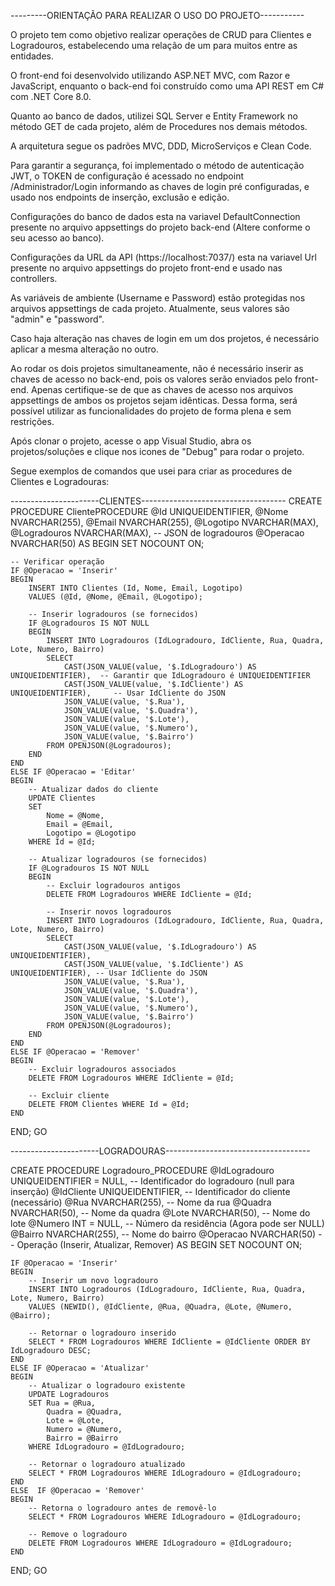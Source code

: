 ---------ORIENTAÇÃO PARA REALIZAR O USO DO PROJETO-----------

O projeto tem como objetivo realizar operações de CRUD para Clientes e Logradouros, estabelecendo uma relação de um para muitos entre as entidades.

O front-end foi desenvolvido utilizando ASP.NET MVC, com Razor e JavaScript, enquanto o back-end foi construído como uma API REST em C# com .NET Core 8.0.

Quanto ao banco de dados, utilizei SQL Server e Entity Framework no método GET de cada projeto, além de Procedures nos demais métodos.

A arquitetura segue os padrões MVC, DDD, MicroServiços e Clean Code.

Para garantir a segurança, foi implementado o método de autenticação JWT, o TOKEN de configuração é acessado no endpoint /Administrador/Login informando as chaves de login pré configuradas, e usado nos endpoints de inserção, exclusão e edição.

Configurações do banco de dados esta na variavel DefaultConnection presente no arquivo appsettings do projeto back-end (Altere conforme o seu acesso ao banco).

Configurações da URL da API (https://localhost:7037/) esta na variavel Url presente no arquivo appsettings do projeto front-end e usado nas controllers.

As variáveis de ambiente (Username e Password) estão protegidas nos arquivos appsettings de cada projeto. Atualmente, seus valores são "admin" e "password".

Caso haja alteração nas chaves de login em um dos projetos, é necessário aplicar a mesma alteração no outro.

Ao rodar os dois projetos simultaneamente, não é necessário inserir as chaves de acesso no back-end, pois os valores serão enviados pelo front-end. Apenas certifique-se de que as chaves de acesso nos arquivos appsettings de ambos os projetos sejam idênticas. Dessa forma, será possível utilizar as funcionalidades do projeto de forma plena e sem restrições.

Após clonar o projeto, acesse o app Visual Studio, abra os projetos/soluções e clique nos icones de "Debug" para rodar o projeto.

Segue exemplos de comandos que usei para criar as procedures de Clientes e Logradouras:

----------------------CLIENTES------------------------------------
CREATE PROCEDURE ClientePROCEDURE
    @Id UNIQUEIDENTIFIER,
    @Nome NVARCHAR(255),
    @Email NVARCHAR(255),
    @Logotipo NVARCHAR(MAX),
    @Logradouros NVARCHAR(MAX), -- JSON de logradouros
    @Operacao NVARCHAR(50)
AS
BEGIN
    SET NOCOUNT ON;

    -- Verificar operação
    IF @Operacao = 'Inserir'
    BEGIN
        INSERT INTO Clientes (Id, Nome, Email, Logotipo)
        VALUES (@Id, @Nome, @Email, @Logotipo);

        -- Inserir logradouros (se fornecidos)
        IF @Logradouros IS NOT NULL
        BEGIN
            INSERT INTO Logradouros (IdLogradouro, IdCliente, Rua, Quadra, Lote, Numero, Bairro)
            SELECT 
                CAST(JSON_VALUE(value, '$.IdLogradouro') AS UNIQUEIDENTIFIER),  -- Garantir que IdLogradouro é UNIQUEIDENTIFIER
                CAST(JSON_VALUE(value, '$.IdCliente') AS UNIQUEIDENTIFIER),     -- Usar IdCliente do JSON
                JSON_VALUE(value, '$.Rua'),
                JSON_VALUE(value, '$.Quadra'),
                JSON_VALUE(value, '$.Lote'),
                JSON_VALUE(value, '$.Numero'),
                JSON_VALUE(value, '$.Bairro')
            FROM OPENJSON(@Logradouros);
        END
    END
    ELSE IF @Operacao = 'Editar'
    BEGIN
        -- Atualizar dados do cliente
        UPDATE Clientes
        SET 
            Nome = @Nome,
            Email = @Email,
            Logotipo = @Logotipo
        WHERE Id = @Id;

        -- Atualizar logradouros (se fornecidos)
        IF @Logradouros IS NOT NULL
        BEGIN
            -- Excluir logradouros antigos
            DELETE FROM Logradouros WHERE IdCliente = @Id;

            -- Inserir novos logradouros
            INSERT INTO Logradouros (IdLogradouro, IdCliente, Rua, Quadra, Lote, Numero, Bairro)
            SELECT 
                CAST(JSON_VALUE(value, '$.IdLogradouro') AS UNIQUEIDENTIFIER),
                CAST(JSON_VALUE(value, '$.IdCliente') AS UNIQUEIDENTIFIER), -- Usar IdCliente do JSON
                JSON_VALUE(value, '$.Rua'),
                JSON_VALUE(value, '$.Quadra'),
                JSON_VALUE(value, '$.Lote'),
                JSON_VALUE(value, '$.Numero'),
                JSON_VALUE(value, '$.Bairro')
            FROM OPENJSON(@Logradouros);
        END
    END
    ELSE IF @Operacao = 'Remover'
    BEGIN
        -- Excluir logradouros associados
        DELETE FROM Logradouros WHERE IdCliente = @Id;

        -- Excluir cliente
        DELETE FROM Clientes WHERE Id = @Id;
    END
END;
GO

----------------------LOGRADOURAS------------------------------------

CREATE PROCEDURE Logradouro_PROCEDURE
    @IdLogradouro UNIQUEIDENTIFIER = NULL,      -- Identificador do logradouro (null para inserção)
    @IdCliente UNIQUEIDENTIFIER,                -- Identificador do cliente (necessário)
    @Rua NVARCHAR(255),                         -- Nome da rua
    @Quadra NVARCHAR(50),                       -- Nome da quadra
    @Lote NVARCHAR(50),                         -- Nome do lote
    @Numero INT = NULL,                         -- Número da residência (Agora pode ser NULL)
    @Bairro NVARCHAR(255),                      -- Nome do bairro
    @Operacao NVARCHAR(50)                      -- Operação (Inserir, Atualizar, Remover)
AS
BEGIN
    SET NOCOUNT ON;

    IF @Operacao = 'Inserir'
    BEGIN
        -- Inserir um novo logradouro
        INSERT INTO Logradouros (IdLogradouro, IdCliente, Rua, Quadra, Lote, Numero, Bairro)
        VALUES (NEWID(), @IdCliente, @Rua, @Quadra, @Lote, @Numero, @Bairro);
        
        -- Retornar o logradouro inserido
        SELECT * FROM Logradouros WHERE IdCliente = @IdCliente ORDER BY IdLogradouro DESC;
    END
    ELSE IF @Operacao = 'Atualizar'
    BEGIN
        -- Atualizar o logradouro existente
        UPDATE Logradouros
        SET Rua = @Rua,
            Quadra = @Quadra,
            Lote = @Lote,
            Numero = @Numero,
            Bairro = @Bairro
        WHERE IdLogradouro = @IdLogradouro;

        -- Retornar o logradouro atualizado
        SELECT * FROM Logradouros WHERE IdLogradouro = @IdLogradouro;
    END
    ELSE  IF @Operacao = 'Remover'
    BEGIN
        -- Retorna o logradouro antes de removê-lo
        SELECT * FROM Logradouros WHERE IdLogradouro = @IdLogradouro;

        -- Remove o logradouro
        DELETE FROM Logradouros WHERE IdLogradouro = @IdLogradouro;
    END
END;
GO
